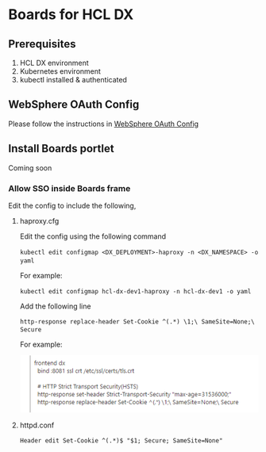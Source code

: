 # Boards for HCL DX

## Prerequisites

1.  HCL DX environment
1.  Kubernetes environment
1.  kubectl installed & authenticated

## WebSphere OAuth Config

Please follow the instructions in [WebSphere OAuth Config](./websphere-oauth.md)

## Install Boards portlet

Coming soon

### Allow SSO inside Boards frame

Edit the config to include the following,

1.  haproxy.cfg

    Edit the config using the following command

    `kubectl edit configmap <DX_DEPLOYMENT>-haproxy -n <DX_NAMESPACE> -o yaml`

    For example:

    `kubectl edit configmap hcl-dx-dev1-haproxy -n hcl-dx-dev1 -o yaml`

    Add the following line

        http-response replace-header Set-Cookie ^(.*) \1;\ SameSite=None;\ Secure

    For example:

    ![outcome](./haproxy.png)

1.  httpd.conf

        Header edit Set-Cookie ^(.*)$ "$1; Secure; SameSite=None"
